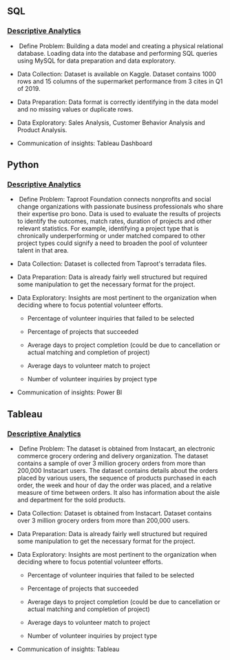 ## SQL

### [Descriptive Analytics](https://github.com/thienclaa/congenial-octo-memory/tree/main/Personal%20Projects/SQL)

  -  Define Problem: Building a data model and creating a physical relational database. Loading data into the database and performing SQL queries using MySQL for data preparation and data exploratory.
 
  - Data Collection: Dataset is available on Kaggle. Dataset contains 1000 rows and 15 columns of the supermarket performance from 3 cites in Q1 of 2019.

  - Data Preparation: Data format is correctly identifying in the data model and no missing values or duplicate rows.

  - Data Exploratory: Sales Analysis, Customer Behavior Analysis and Product Analysis.

  - Communication of insights: Tableau Dashboard

## Python

### [Descriptive Analytics](https://github.com/thienclaa/congenial-octo-memory/tree/main/Personal%20Projects/SQL)

  -  Define Problem: Taproot Foundation connects nonprofits and social change organizations with passionate business professionals who share their expertise pro bono. Data is used to evaluate the results of projects to identify the outcomes, match rates, duration of projects and other relevant statistics. For example, identifying a project type that is chronically underperforming or under matched compared to other project types could signify a need to broaden the pool of volunteer talent in that area. 
 
  - Data Collection: Dataset is collected from Taproot's terradata files.

  - Data Preparation: Data is already fairly well structured but required some manipulation to get the necessary format for the project.

  - Data Exploratory: Insights are most pertinent to the organization when deciding where to focus potential volunteer efforts.
    - Percentage of volunteer inquiries that failed to be selected
      
    - Percentage of projects that succeeded
      
    - Average days to project completion (could be due to cancellation or actual matching and completion of project)
    - Average days to volunteer match to project
      
    - Number of volunteer inquiries by project type
      
  - Communication of insights: Power BI

## Tableau

### [Descriptive Analytics](https://github.com/thienclaa/congenial-octo-memory/tree/main/Personal%20Projects/SQL)

  -  Define Problem: The dataset is obtained from Instacart, an electronic commerce grocery ordering and delivery organization. The dataset contains a sample of over 3 million grocery orders from more than 200,000 Instacart users. The dataset contains details about the orders placed by various users, the sequence of products purchased in each order, the week and hour of day the order was placed, and a relative measure of time between orders. It also has information about the aisle and department for the sold products.
 
  - Data Collection: Dataset is obtained from Instacart. Dataset contains over 3 million grocery orders from more than 200,000 users.

  - Data Preparation: Data is already fairly well structured but required some manipulation to get the necessary format for the project.

  - Data Exploratory: Insights are most pertinent to the organization when deciding where to focus potential volunteer efforts.
    - Percentage of volunteer inquiries that failed to be selected
      
    - Percentage of projects that succeeded
      
    - Average days to project completion (could be due to cancellation or actual matching and completion of project)
    - Average days to volunteer match to project
      
    - Number of volunteer inquiries by project type
      
  - Communication of insights: Tableau
